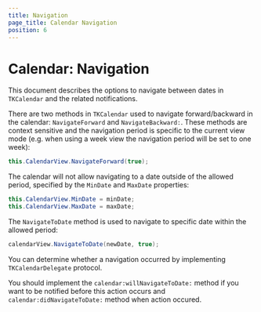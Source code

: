 ```yaml
---
title: Navigation
page_title: Calendar Navigation
position: 6
---
```


# Calendar: Navigation

This document describes the options to navigate between dates in <code>TKCalendar</code> and the related notifications.

There are two methods in <code>TKCalendar</code> used to navigate forward/backward in the calendar: <code>NavigateForward</code> and <code>NavigateBackward:</code>. These methods are context sensitive and the navigation period is specific to the current view mode (e.g. when using a week view the navigation period will be set to one week):

<snippet id='navigation-navigateforward'/>

```C#
this.CalendarView.NavigateForward(true);
```

The calendar will not allow navigating to a date outside of the allowed period, specified by the <code>MinDate</code> and <code>MaxDate</code> properties:

<snippet id='navigation-minmaxdate'/>

```C#
this.CalendarView.MinDate = minDate;
this.CalendarView.MaxDate = maxDate;
```

The <code>NavigateToDate</code> method is used to navigate to specific date within the allowed period:

<snippet id='navigation-navigate'/>

<snippet id='navigation-navigate-swift'/>

```C#
calendarView.NavigateToDate(newDate, true);
```

You can determine whether a navigation occurred by implementing <code>TKCalendarDelegate</code> protocol. 

You should implement the <code>calendar:willNavigateToDate:</code> method if you want to be notified before this action occurs and <code>calendar:didNavigateToDate:</code> method when action occured. 

